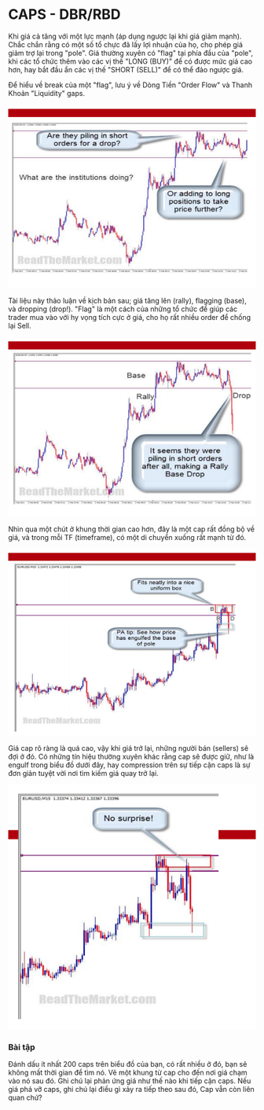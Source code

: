 # CAPS - DBR/RBD

Khi giá cả tăng với một lực mạnh (áp dụng ngược lại khi giá giảm mạnh). Chắc chắn rằng có một số tổ chực đã lấy lợi nhuận của họ, cho phép giá giảm trợ lại trong "pole". Giá thường xuyên có "flag" tại phía đầu của "pole", khi các tổ chức thêm vào các vị thế "LONG (BUY)" để có được mức giá cao hơn, hay bắt đầu ẩn các vị thế "SHORT (SELL)" để có thể đảo ngược giá.

Để hiểu về break của một "flag", lưu ý về Dòng Tiền "Order Flow" và Thanh Khoản "Liquidity" gaps.

![](https://github.com/vuongmao/forexcollection/blob/master/SupplyDemandRTM/asset/caps-explaination-1.png)

Tài liệu này thảo luận về kịch bản sau; giá tăng lên (rally), flagging (base), và dropping (drop!). "Flag" là một cách của những tổ chức để giúp các trader mua vào với hy vọng tích cực ở giá, cho họ rất nhiều order để chống lại Sell.

![](https://github.com/vuongmao/forexcollection/blob/master/SupplyDemandRTM/asset/caps-explaination-2.png)

Nhìn qua một chút ở khung thời gian cao hơn, đây là một cap rất đồng bộ về giá, và trong mỗi TF (timeframe), có một di chuyển xuống rất mạnh từ đó.

![](https://github.com/vuongmao/forexcollection/blob/master/SupplyDemandRTM/asset/caps-explaination-3.png)

Giá cap rõ ràng là quá cao, vậy khi giá trở lại, những người bán (sellers) sẽ đợi ở đó. Có những tín hiệu thường xuyên khác rằng cap sẽ được giữ, như là engulf trong biểu đồ dưới đây, hay compression trên sự tiếp cận caps là sự đơn giản tuyệt vời nơi tìm kiếm giá quay trở lại.

![](https://github.com/vuongmao/forexcollection/blob/master/SupplyDemandRTM/asset/caps-explaination-4.png)

### Bài tập

Đánh dấu ít nhất 200 caps trên biểu đồ của bạn, có rất nhiều ở đó, bạn sẽ không mất thời gian để tìm nó. Vẽ một khung từ cap cho đến nơi giá chạm vào nó sau đó. Ghi chú lại phản ứng giá như thế nào khi tiếp cận caps. Nếu giá phá vỡ caps, ghi chú lại điều gì xảy ra tiếp theo sau đó, Cap vẫn còn liên quan chứ?
